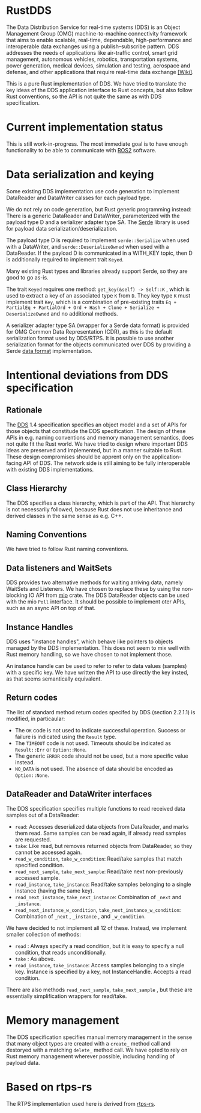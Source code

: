 # RustDDS

The Data Distribution Service for real-time systems (DDS) is an Object Management Group (OMG) machine-to-machine connectivity framework that aims to enable scalable, real-time, dependable, high-performance and interoperable data exchanges using a publish–subscribe pattern. DDS addresses the needs of applications like air-traffic control, smart grid management, autonomous vehicles, robotics, transportation systems, power generation, medical devices, simulation and testing, aerospace and defense, and other applications that require real-time data exchange [[Wiki]][wiki-dds-url].

This is a pure Rust implementation of DDS. We have tried to translate the key ideas of the DDS application interface to Rust concepts, but also follow Rust conventions, so the API is not quite the same as with DDS specification.

# Current implementation status

This is still work-in-progress. The most immediate goal is to have enough functionality to be able to communicate with [ROS2][ros2-url] software.

# Data serialization and keying

Some existing DDS implementation use code generation to implement DataReader and DataWriter calsses for each payload type.

We do not rely on code generation, but Rust generic programming instead: There is a generic DataReader and DataWriter, parameterized with the payload type D and a serializer adapter type SA. The [Serde][serde-url] library is used for payload data serialization/deserialization.

The payload type D is required to implement `serde::Serialize` when used with a DataWriter, and 
`serde::DeserializeOwned` when used with a DataReader. If the payload D is communicated in a WITH_KEY topic, then D is additionally required to implement trait `Keyed`.

Many existing Rust types and libraries already support Serde, so they are good to go as-is.

The trait `Keyed` requires one method: `get_key(&self) -> Self::K` , which is used to extract a key of an associated type `K` from `D`. They key type `K` must implement trait `Key`, which is a combination of pre-existing traits `Eq + 
PartialEq + PartialOrd + Ord + Hash + Clone + Serialize + DeserializeOwned` and no additional methods.

A serializer adapter type SA (wrapper for a Serde data format) is provided for OMG Common Data Representation (CDR), as this is the default serialization format used by DDS/RTPS. It is possible to use another serialization format for the objects communicated over DDS by providing a Serde [data format][serde-data-format-url] implementation.

# Intentional deviations from DDS specification

## Rationale

The [DDS][omg-dds-spec-url] 1.4 specification specifies an object model and a set of APIs for those objects that constitude the DDS specification. The design of these APIs in e.g. naming conventions and memory management semantics, does not quite fit the Rust world. We have tried to design where important DDS ideas are preserved and implemented, but in a manner suitable to Rust. These design compromises should be apprent only on the application-facing API of DDS. The network side is still aiming to be fully interoperable with existing DDS implementations.

## Class Hierarchy

The DDS specifies a class hierarchy, which is part of the API. That hierarchy is not necessarily followed, because Rust does not use inheritance and derived classes in the same sense as e.g. C++.

## Naming Conventions

We have tried to follow Rust naming conventions.

## Data listeners and WaitSets

DDS provides two alternative methods for waiting arriving data, namely WaitSets and Listeners. We have chosen to replace these by using the non-blocking IO API from [mio][metal-io-url] crate. The DDS DataReader objects can be used with the mio `Poll` interface. It should be possible to implement oter APIs, such as an async API on top of that.

## Instance Handles

DDS uses "instance handles", which behave like pointers to objects managed by the DDS implementation. This does not seem to mix well with Rust memory handling, so we have chosen to not implement those.

An instance handle can be used to refer to refer to data values (samples) with a specific key. We have written the API to use directly the key insted, as that seems semantically equivalent.

## Return codes

The list of standard method return codes specifed by DDS (section 2.2.1.1) is modified, in particaular:

* The `OK` code is not used to indicate successful operation. Success or failure is indicated using the `Result` type.
* The `TIMEOUT` code is not used. Timeouts should be indicated as `Result::Err` or `Option::None`.
* The generic `ERROR` code should not be used, but a more specific value instead.
* `NO_DATA` is not used. The absence of data should be encoded as `Option::None`.

## DataReader and DataWriter interfaces

The DDS specification specifies multiple functions to read received data samples out of a DataReader:

* `read`: Accesses deserialized data objects from DataReader, and marks them read. Same samples can be read again, if already read samples are requested.
* `take`: Like read, but removes returned objects from DataReader, so they cannot be accessed again.
* `read_w_condition`, `take_w_condition`: Read/take samples that match specified condition.
* `read_next_sample`, `take_next_sample`: Read/take next non-previously accessed sample.
* `read_instance`, `take_instance`: Read/take samples belonging to a single instance (having the same key).
* `read_next_instance`, `take_next_instance`: Combination of `_next` and `_instance`.
* `read_next_instance_w_condition`, `take_next_instance_w_condition`: Combination of `_next` , `_instance` , and `_w_condition`.

We have decided to not implement all 12 of these. Instead, we implement smaller collection of methods:

* `read` : Always specify a read condition, but it is easy to specify a null condition, that reads unconditionally.
* `take` : As above.
* `read_instance`, `take_instance`: Access samples belonging to a single key. Instance is specified by a key, not InstanceHandle. Accepts a read condition.

There are also methods  `read_next_sample`, `take_next_sample` , but these are essentially simplification wrappers for read/take.

# Memory management

The DDS specification specifies manual memory management in the sense that many object types are created with a 
`create_` method call and destoryed with a matching `delete_` method call. We have opted to rely on Rust memory management wherever possible, including handling of payload data.

# Based on rtps-rs

The RTPS implementation used here is derived from [rtps-rs][klapeyron-rtps-rs-url].

[wiki-dds-url]: https://en.wikipedia.org/wiki/Data_Distribution_Service
[omg-rtps-url]: https://www.omg.org/spec/DDSI-RTPS/2.3
[omg-dds-spec-url]: https://www.omg.org/spec/DDS/About-DDS/
[klapeyron-rtps-rs-url]: https://github.com/Klapeyron/rtps-rs
[ros2-url]: https://index.ros.org/doc/ros2/
[metal-io-url]: https://docs.rs/mio/0.6.22/mio/
[serde-url]: https://serde.rs/
[serde-data-format-url]: https://serde.rs/data-format.html